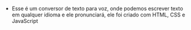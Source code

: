 - Esse é um conversor de texto para voz, onde podemos escrever texto em qualquer idioma e ele pronunciará, ele foi criado com HTML, CSS e JavaScript
